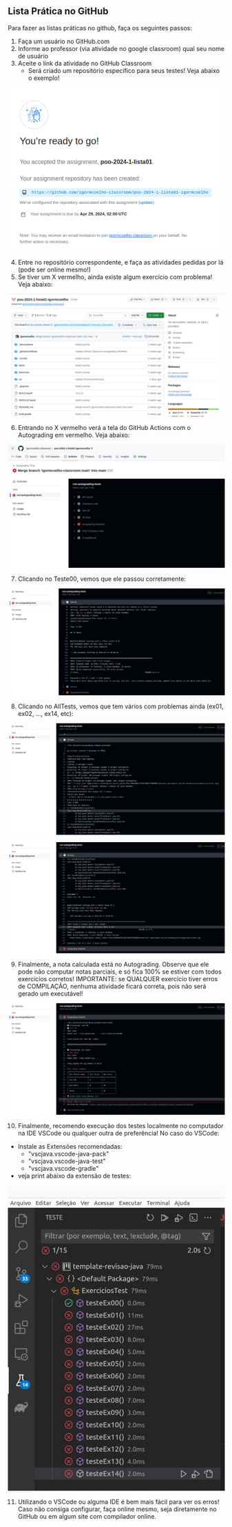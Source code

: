 ## Lista Prática no GitHub

Para fazer as listas práticas no github, faça os seguintes passos:

1. Faça um usuário no GitHub.com
2. Informe ao professor (via atividade no google classroom) qual seu nome de usuário
3. Aceite o link da atividade no GitHub Classroom
   - Será criado um repositório específico para seus testes! Veja abaixo o exemplo!

![](aceite-github.png)

4. Entre no repositório correspondente, e faça as atividades pedidas por lá (pode ser online mesmo!)
5. Se tiver um X vermelho, ainda existe algum exercício com problema! Veja abaixo:

![](problema-github.png)

6. Entrando no X vermelho verá a tela do GitHub Actions com o Autograding em vermelho. Veja abaixo:

![](autograding-vermelho.png)

7. Clicando no Teste00, vemos que ele passou corretamente:

![](teste00.png)

8. Clicando no AllTests, vemos que tem vários com problemas ainda (ex01, ex02, ..., ex14, etc):

![](all-tests.png)

![](all-tests-end.png)

9. Finalmente, a nota calculada está no Autograding. Observe que ele pode não computar notas parciais, e só fica 100% se estiver com todos exercícios corretos! IMPORTANTE: se QUALQUER exercício tiver erros de COMPILAÇÃO, nenhuma atividade ficará correta, pois não será gerado um executável!

![](autograding-ruim.png)

10. Finalmente, recomendo execução dos testes localmente no computador na IDE VSCode ou qualquer outra de preferência!
No caso do VSCode:
  - Instale as Extensões recomendadas:
     * "vscjava.vscode-java-pack"
     * "vscjava.vscode-java-test"
     * "vscjava.vscode-gradle"
  - veja print abaixo da extensão de testes:

![](vscode-tests.png)

11. Utilizando o VSCode ou alguma IDE é bem mais fácil para ver os erros! Caso não consiga configurar, faça online mesmo, seja diretamente no GitHub ou em algum site com compilador online.